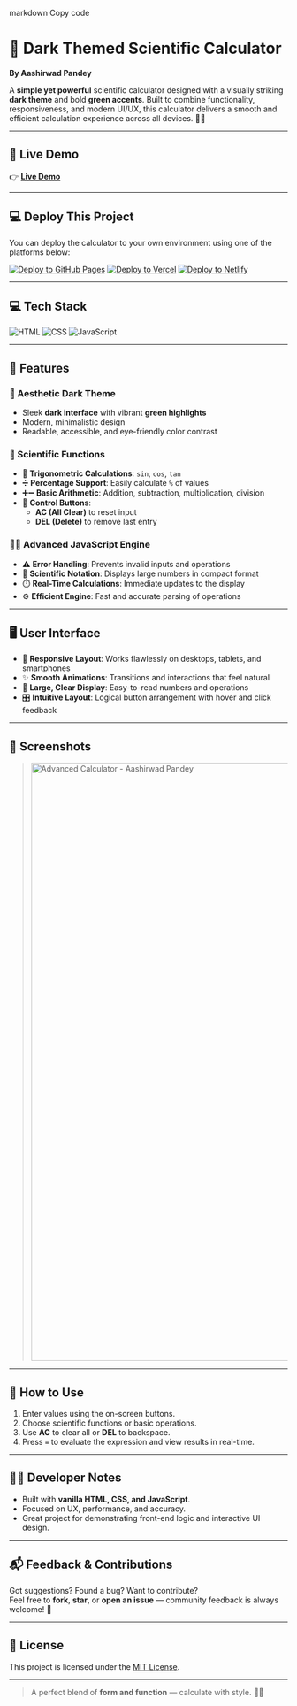 markdown
Copy code
# 🧮 Dark Themed Scientific Calculator

**By Aashirwad Pandey**

A **simple yet powerful** scientific calculator designed with a visually striking **dark theme** and bold **green accents**. Built to combine functionality, responsiveness, and modern UI/UX, this calculator delivers a smooth and efficient calculation experience across all devices. 🖤💚

---

## 🔗 Live Demo

👉 [**Live Demo**](https://calculatordark.vercel.app/calcdark.html)  

---

## 💻 Deploy This Project

You can deploy the calculator to your own environment using one of the platforms below:

[![Deploy to GitHub Pages](https://img.shields.io/badge/Deploy-GitHub_Pages-222?style=for-the-badge&logo=github&logoColor=white)](https://docs.github.com/en/pages)
[![Deploy to Vercel](https://vercel.com/button)](https://vercel.com/import/project)
[![Deploy to Netlify](https://www.netlify.com/img/deploy/button.svg)](https://app.netlify.com/start)

---

## 💻 Tech Stack

![HTML](https://img.shields.io/badge/HTML5-E34F26?style=for-the-badge&logo=html5&logoColor=white)
![CSS](https://img.shields.io/badge/CSS3-1572B6?style=for-the-badge&logo=css3&logoColor=white)
![JavaScript](https://img.shields.io/badge/JavaScript-F7DF1E?style=for-the-badge&logo=javascript&logoColor=black)

---

## 🌟 Features

### 🎨 Aesthetic Dark Theme
- Sleek **dark interface** with vibrant **green highlights**
- Modern, minimalistic design
- Readable, accessible, and eye-friendly color contrast

### 🧪 Scientific Functions
- 📐 **Trigonometric Calculations**: `sin`, `cos`, `tan`
- ➗ **Percentage Support**: Easily calculate `%` of values
- ➕➖ **Basic Arithmetic**: Addition, subtraction, multiplication, division
- 🧼 **Control Buttons**:
  - **AC (All Clear)** to reset input
  - **DEL (Delete)** to remove last entry

### 🧑‍💻 Advanced JavaScript Engine
- ⚠️ **Error Handling**: Prevents invalid inputs and operations
- 🔢 **Scientific Notation**: Displays large numbers in compact format
- ⏱️ **Real-Time Calculations**: Immediate updates to the display
- ⚙️ **Efficient Engine**: Fast and accurate parsing of operations

---

## 🖥️ User Interface

- 📱 **Responsive Layout**: Works flawlessly on desktops, tablets, and smartphones
- ✨ **Smooth Animations**: Transitions and interactions that feel natural
- 👀 **Large, Clear Display**: Easy-to-read numbers and operations
- 🎛️ **Intuitive Layout**: Logical button arrangement with hover and click feedback

---

## 📸 Screenshots

> <img width="1280" height="1081" alt="Advanced Calculator - Aashirwad Pandey" src="https://github.com/user-attachments/assets/9107d5e9-12a7-413e-93a4-c7de96f931ea" />


---

## 🚀 How to Use

1. Enter values using the on-screen buttons.
2. Choose scientific functions or basic operations.
3. Use **AC** to clear all or **DEL** to backspace.
4. Press `=` to evaluate the expression and view results in real-time.

---

## 🧑‍💻 Developer Notes

- Built with **vanilla HTML, CSS, and JavaScript**.
- Focused on UX, performance, and accuracy.
- Great project for demonstrating front-end logic and interactive UI design.

---

## 📬 Feedback & Contributions

Got suggestions? Found a bug? Want to contribute?  
Feel free to **fork**, **star**, or **open an issue** — community feedback is always welcome! 🤝

---

## 📄 License

This project is licensed under the [MIT License](LICENSE).

---

> A perfect blend of **form and function** — calculate with style. 🧮💚
